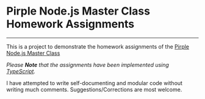 # Pirple Node.js Master Class Homework Assignments
----------
This is a project to demonstrate the homework assignments of the [Pirple Node.js Master Class](https://pirple.thinkific.com/courses/the-nodejs-master-class)

*Please **Note** that the assignments have been implemented using [TypeScript](https://www.typescriptlang.org).*

I have attempted to write self-documenting and modular code without writing much comments.
Suggestions/Corrections are most welcome.